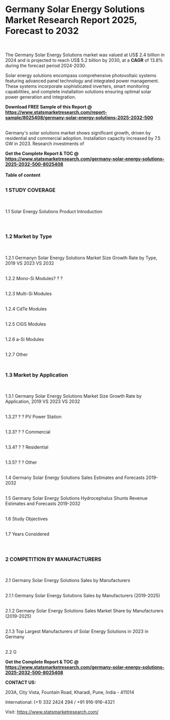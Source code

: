<h1>Germany Solar Energy Solutions Market Research Report 2025, Forecast to 2032</h1><br/><p>The Germany Solar Energy Solutions market was valued at US$ 2.4 billion in 2024 and is projected to reach US$ 5.2 billion by 2030, at a <strong>CAGR</strong> of 13.8% during the forecast period 2024-2030.</p><p>
 
 Solar energy solutions encompass comprehensive photovoltaic systems featuring advanced panel technology and integrated power management. These systems incorporate sophisticated inverters, smart monitoring capabilities, and complete installation solutions ensuring optimal solar power generation and integration.</p><div><b>Download FREE Sample of this Report @ <a href="https://www.statsmarketresearch.com/download-free-sample/8025408/germany-solar-energy-solutions-2025-2032-500">https://www.statsmarketresearch.com/report-sample/8025408/germany-solar-energy-solutions-2025-2032-500</a></b></div><br><p>
 
 Germany's solar solutions market shows significant growth, driven by residential and commercial adoption. Installation capacity increased by 7.5 GW in 2023. Research investments of</p><div><b>Get the Complete Report & TOC @ <a href="https://www.statsmarketresearch.com/germany-solar-energy-solutions-2025-2032-500-8025408">https://www.statsmarketresearch.com/germany-solar-energy-solutions-2025-2032-500-8025408</a></b></div><br><b>Table of content</b><p><h2><span style="font-size:16px"><strong>1 STUDY COVERAGE</strong></span></h2><br />
 
 <p>1.1 Solar Energy Solutions Product Introduction</p><br />
 
 <h2><span style="font-size:16px"><strong>1.2 Market by Type</strong></span></h2><br />
 
 <p>1.2.1 Germanyn Solar Energy Solutions Market Size Growth Rate by Type, 2019 VS 2023 VS 2032<br /><br />
 
 1.2.2 Mono-Si Modules? ? ? <br /><br />
 
 1.2.3 Multi-Si Modules<br /><br />
 
 1.2.4 CdTe Modules<br /><br />
 
 1.2.5 CIGS Modules<br /><br />
 
 1.2.6 a-Si Modules<br /><br />
 
 1.2.7 Other<br /><br />
 
 <h2><span style="font-size:16px"><strong>1.3 Market by Application</strong></span></h2><br />
 
 <p>1.3.1 Germany Solar Energy Solutions Market Size Growth Rate by Application, 2019 VS 2023 VS 2032<br /><br />
 
 1.3.2? ? ? PV Power Station<br /><br />
 
 1.3.3? ? ? Commercial<br /><br />
 
 1.3.4? ? ? Residential<br /><br />
 
 1.3.5? ? ? Other<br /><br />
 
 1.4 Germany Solar Energy Solutions Sales Estimates and Forecasts 2019-2032<br /><br />
 
 1.5 Germany Solar Energy Solutions Hydrocephalus Shunts Revenue Estimates and Forecasts 2019-2032<br /><br />
 
 1.6 Study Objectives<br /><br />
 
 1.7 Years Considered</p><br />
 
 <h2><span style="font-size:16px"><strong>2 COMPETITION BY MANUFACTURERS</strong></span></h2><br />
 
 <p>2.1 Germany Solar Energy Solutions Sales by Manufacturers<br /><br />
 
 2.1.1 Germany Solar Energy Solutions Sales by Manufacturers (2019-2025)<br /><br />
 
 2.1.2 Germany Solar Energy Solutions Sales Market Share by Manufacturers (2019-2025)<br /><br />
 
 2.1.3 Top Largest Manufacturers of Solar Energy Solutions in 2023 in Germany<br /><br />
 
 2.2 G<br><div><b>Get the Complete Report & TOC @ <a href="https://www.statsmarketresearch.com/germany-solar-energy-solutions-2025-2032-500-8025408">https://www.statsmarketresearch.com/germany-solar-energy-solutions-2025-2032-500-8025408</a></b></div></p>
 
 <b>CONTACT US:</b><br>
 
 203A, City Vista, Fountain Road, Kharadi, Pune, India - 411014 <br>
 
 International: (+1) 332 2424 294 / +91 916-916-4321<br>
 
 Visit: <a href="https://www.statsmarketresearch.com/">https://www.statsmarketresearch.com/</a>
 
 <br>
